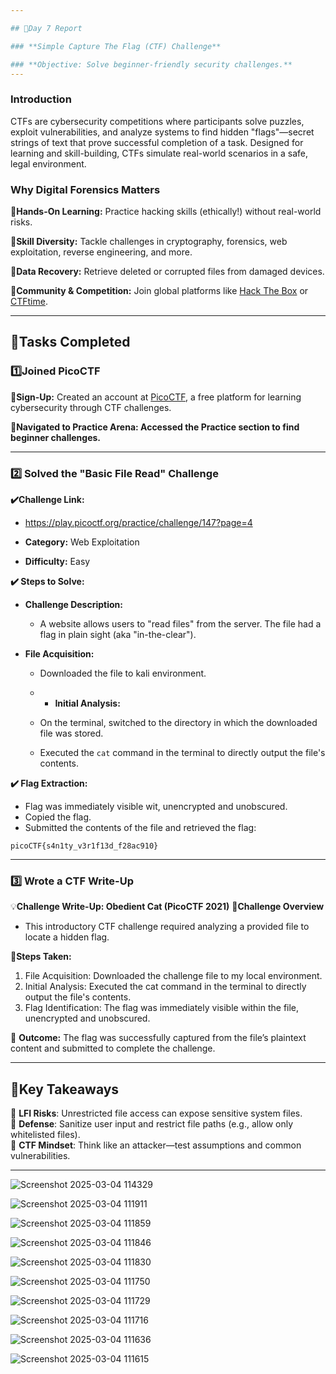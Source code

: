 ```yaml
---

## 📜Day 7 Report

### **Simple Capture The Flag (CTF) Challenge**

### **Objective: Solve beginner-friendly security challenges.**
---
```


### **Introduction**
CTFs are cybersecurity competitions where participants solve puzzles, exploit vulnerabilities, and analyze systems to find hidden "flags"—secret strings of text that prove successful completion of a task. Designed for learning and skill-building, CTFs simulate real-world scenarios in a safe, legal environment.

### **Why Digital Forensics Matters**
🔹**Hands-On Learning:** Practice hacking skills (ethically!) without real-world risks.

🔹**Skill Diversity:** Tackle challenges in cryptography, forensics, web exploitation, reverse engineering, and more.

🔹**Data Recovery:** Retrieve deleted or corrupted files from damaged devices.

🔹**Community & Competition:** Join global platforms like [Hack The Box](https://www.hackthebox.com/) or [CTFtime](https://ctftime.org).


---
## **📜Tasks Completed**

### **1️⃣Joined PicoCTF**
🔹**Sign-Up:** Created an account at [PicoCTF](https://picoctf.org), a free platform for learning cybersecurity through CTF challenges.

🔹**Navigated to Practice Arena: Accessed the Practice section to find beginner challenges.**

---

### **2️⃣ Solved the "Basic File Read" Challenge**
**✔️Challenge Link:** 
 - https://play.picoctf.org/practice/challenge/147?page=4


 - **Category:** Web Exploitation

 - **Difficulty:** Easy


**✔️ Steps to Solve:**
- **Challenge Description:**
  - A website allows users to "read files" from the server. The file had a flag in plain sight (aka "in-the-clear"). 

- **File Acquisition:**
  - Downloaded the file to kali environment.
 
  - - **Initial Analysis:**
  - On the terminal, switched to the directory in which the downloaded file was stored.
  - Executed the `cat` command in the terminal to directly output the file's contents.


**✔️ Flag Extraction:**
-  Flag was immediately visible wit, unencrypted and unobscured.
-  Copied the flag.
- Submitted the contents of the file and retrieved the flag:
```
picoCTF{s4n1ty_v3r1f13d_f28ac910}
```

---

### **3️⃣ Wrote a CTF Write-Up**
💡**Challenge Write-Up: Obedient Cat (PicoCTF 2021)**
🔹**Challenge Overview**
  - This introductory CTF challenge required analyzing a provided file to locate a hidden flag.

🔹**Steps Taken:**
1. File Acquisition: Downloaded the challenge file to my local environment. 
2. Initial Analysis: Executed the cat command in the terminal to directly output the file's contents. 
3. Flag Identification: The flag was immediately visible within the file, unencrypted and unobscured. 

🔎 **Outcome:** 
The flag was successfully captured from the file’s plaintext content and submitted to complete the challenge. 

---

## **🚀Key Takeaways**  
🔹 **LFI Risks**: Unrestricted file access can expose sensitive system files.  
🔹 **Defense**: Sanitize user input and restrict file paths (e.g., allow only whitelisted files).  
🔹 **CTF Mindset**: Think like an attacker—test assumptions and common vulnerabilities.  

---



![Screenshot 2025-03-04 114329](https://github.com/user-attachments/assets/ae381b56-a10e-44a0-bd04-524e83d27b43)

![Screenshot 2025-03-04 111911](https://github.com/user-attachments/assets/6501c734-693e-487a-b352-4467defceb2c)

![Screenshot 2025-03-04 111859](https://github.com/user-attachments/assets/6d90a521-3361-40bd-9dc8-f696c9ed78af)

![Screenshot 2025-03-04 111846](https://github.com/user-attachments/assets/2ba4c81a-5ad3-4b5b-8beb-f1a030c9982e)

![Screenshot 2025-03-04 111830](https://github.com/user-attachments/assets/7b461e3e-faa4-4baa-90ea-4c1cbf47a63f)

![Screenshot 2025-03-04 111750](https://github.com/user-attachments/assets/c1985a97-9373-4a38-ac6f-76a12b197d0d)

![Screenshot 2025-03-04 111729](https://github.com/user-attachments/assets/3ad4ed22-a12d-47ce-b566-ea00af153af7)

![Screenshot 2025-03-04 111716](https://github.com/user-attachments/assets/57684e60-94ee-49d9-a99f-df9563713105)

![Screenshot 2025-03-04 111636](https://github.com/user-attachments/assets/7de03b1a-7eba-4630-a76d-b80c70034632)

![Screenshot 2025-03-04 111615](https://github.com/user-attachments/assets/8f512be3-c3ce-4169-87b2-2284230d34db)
